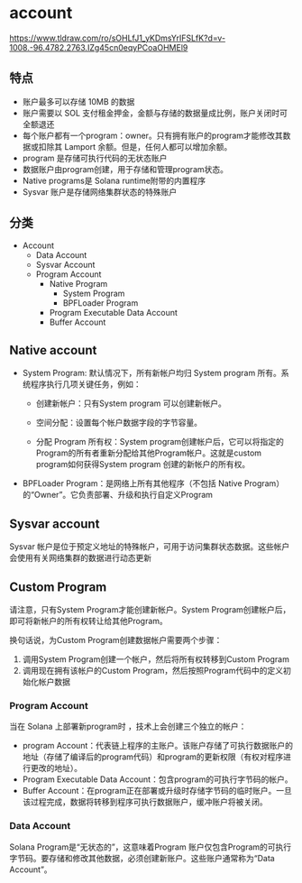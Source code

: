 # account

https://www.tldraw.com/ro/sOHLfJ1_yKDmsYrIFSLfK?d=v-1008.-96.4782.2763.IZg45cn0eqyPCoaOHMEl9

## 特点

- 账户最多可以存储 10MB 的数据
- 账户需要以 SOL 支付租金押金，金额与存储的数据量成比例，账户关闭时可全额退还
- 每个账户都有一个program：owner。只有拥有账户的program才能修改其数据或扣除其 Lamport 余额。但是，任何人都可以增加余额。
- program 是存储可执行代码的无状态账户
- 数据账户由program创建，用于存储和管理program状态。
- Native programs是 Solana runtime附带的内置程序
- Sysvar 账户是存储网络集群状态的特殊账户

## 分类

- Account
  - Data Account
  - Sysvar Account
  - Program Account
    - Native Program
      - System Program
      - BPFLoader Program
    - Program Executable Data Account
    - Buffer Account

## Native account

- System Program: 默认情况下，所有新帐户均归 System program 所有。系统程序执行几项关键任务，例如：

  - 创建新帐户：只有System program 可以创建新帐户。

  - 空间分配：设置每个帐户数据字段的字节容量。

  - 分配 Program 所有权：System program创建帐户后，它可以将指定的Program的所有者重新分配给其他Program帐户。这就是custom program如何获得System program 创建的新帐户的所有权。

- BPFLoader Program：是网络上所有其他程序（不包括 Native Program）的“Owner”。它负责部署、升级和执行自定义Program

## Sysvar account

Sysvar 帐户是位于预定义地址的特殊帐户，可用于访问集群状态数据。这些帐户会使用有关网络集群的数据进行动态更新

## Custom Program

请注意，只有System Program才能创建新帐户。System Program创建帐户后，即可将新帐户的所有权转让给其他Program。

换句话说，为Custom Program创建数据帐户需要两个步骤：

1. 调用System Program创建一个帐户，然后将所有权转移到Custom Program
2. 调用现在拥有该帐户的Custom Program，然后按照Program代码中的定义初始化帐户数据

### Program Account

当在 Solana 上部署新program时 ，技术上会创建三个独立的帐户：

- program Account：代表链上程序的主账户。该账户存储了可执行数据账户的地址（存储了编译后的program代码）和program的更新权限（有权对程序进行更改的地址）。
- Program Executable Data Account：包含program的可执行字节码的帐户。
- Buffer Account：在program正在部署或升级时存储字节码的临时账户。一旦该过程完成，数据将转移到程序可执行数据账户，缓冲账户将被关闭。

### Data Account

Solana Program是“无状态的”，这意味着Program 账户仅包含Program的可执行字节码。要存储和修改其他数据，必须创建新账户。这些账户通常称为“Data Account”。